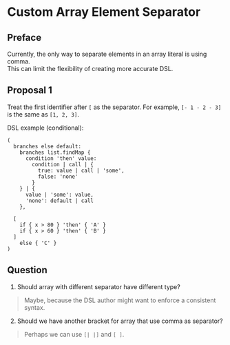 # Custom Array Element Separator

## Preface

Currently, the only way to separate elements in an array literal is using comma.  
This can limit the flexibility of creating more accurate DSL.

## Proposal 1

Treat the first identifier after `[` as the separator. For example,
`[- 1 - 2 - 3]` is the same as `[1, 2, 3]`.

DSL example (conditional):

```
(
  branches else default:
    branches list.findMap {
      condition 'then' value:
        condition | call | {
          true: value | call | 'some',
          false: 'none'
        }
    } | {
      value | 'some': value,
      'none': default | call
    },

  [
    if { x > 80 } 'then' { 'A' }
    if { x > 60 } 'then' { 'B' }
  ]
    else { 'C' }
)
```

## Question

1. Should array with different separator have different type?

> Maybe, because the DSL author might want to enforce a consistent syntax.

2. Should we have another bracket for array that use comma as separator?

> Perhaps we can use `[| |]` and `[ ]`.
